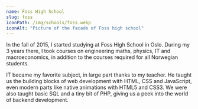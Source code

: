 ```yaml
---
name: Foss High School
slug: foss
iconPath: /img/schools/foss.webp
iconAlt: "Picture of the facade of Foss high school"
---
```


In the fall of 2015, I started studying at Foss High School in Oslo. During my 3 years there, I took
courses on engineering maths, physics, IT and macroeconomics, in addition to the courses required
for all Norwegian students.

IT became my favorite subject, in large part thanks to my teacher. He taught us the building blocks
of web development with HTML, CSS and JavaScript, even modern parts like native animations with
HTML5 and CSS3. We were also taught basic SQL and a tiny bit of PHP, giving us a peek into the world
of backend development.
